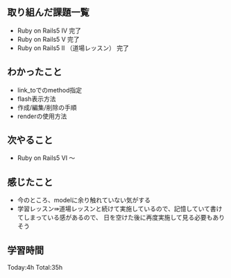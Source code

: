 ## 取り組んだ課題一覧
- Ruby on Rails5 IV   完了
- Ruby on Rails5 V   完了
- Ruby on Rails5 II （道場レッスン） 完了

## わかったこと
- link_toでのmethod指定
- flash表示方法
- 作成/編集/削除の手順
- renderの使用方法

## 次やること
- Ruby on Rails5 VI  ～

## 感じたこと
- 今のところ、modelに余り触れていない気がする
- 学習レッスン⇛道場レッスンと続けて実施しているので、記憶していて書けてしまっている感があるので、
  日を空けた後に再度実施して見る必要もありそう

## 学習時間
Today:4h
Total:35h

